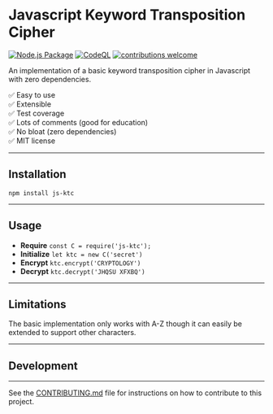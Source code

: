 # Javascript Keyword Transposition Cipher

[![Node.js Package](https://github.com/w4ffl35/js-ktc/actions/workflows/npm-publish.yml/badge.svg)](https://github.com/w4ffl35/js-ktc/actions/workflows/npm-publish.yml) [![CodeQL](https://github.com/w4ffl35/js-ktc/actions/workflows/codeql-analysis.yml/badge.svg)](https://github.com/w4ffl35/js-ktc/actions/workflows/codeql-analysis.yml) [![contributions welcome](https://img.shields.io/badge/contributions-welcome-brightgreen.svg?style=flat)](https://github.com/dwyl/esta/issues)

An implementation of a basic keyword transposition cipher in Javascript with zero dependencies.

✅ Easy to use<br />
✅ Extensible<br />
✅ Test coverage<br />
✅ Lots of comments (good for education)<br />
✅ No bloat (zero dependencies)<br />
✅ MIT license

---

## Installation

`npm install js-ktc`

---

## Usage

- **Require** `const C = require('js-ktc');`
- **Initialize** `let ktc = new C('secret')`
- **Encrypt** `ktc.encrypt('CRYPTOLOGY')`
- **Decrypt** `ktc.decrypt('JHQSU XFXBQ')`

---

## Limitations

The basic implementation only works with A-Z though it can easily be extended to support other characters.

---

## Development

---

See the [CONTRIBUTING.md](CONTRIBUTING.md) file for instructions on how to contribute to this project.
